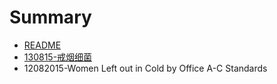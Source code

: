 # Summary

* [README](README.md)
* [130815-戒烟细菌](nicotine-chompingbacteriacouldhelpsmokersquitmd.md)
* 12082015-Women Left out in Cold by Office A-C Standards

